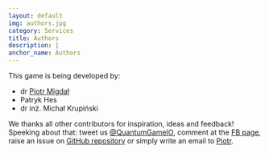 ```yaml
---
layout: default
img: authors.jpg
category: Services
title: Authors
description: |
anchor_name: Authors
---
```


This game is being developed by:

* dr [Piotr Migdał](http://p.migdal.pl)
* Patryk Hes
* dr inż. Michał Krupiński

We thanks all other contributors for inspiration, ideas and feedback! Speeking about that: tweet us [@QuantumGameIO](https://twitter.com/quantumgameio), comment at the [FB page](https://www.facebook.com/quantumgameio), raise an issue on [GitHub repository](https://github.com/stared/quantum-game) or simply write an email to [Piotr](mailto:pmigdal+qg@gmail.com).
